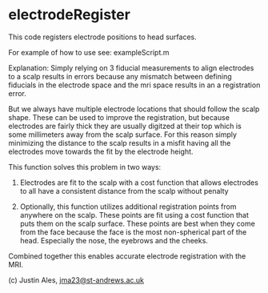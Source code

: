 electrodeRegister
=================

This code registers electrode positions to head surfaces.

For example of how to use see: exampleScript.m


Explanation:
Simply relying on 3 fiducial measurements to align electrodes to a scalp results in errors because any mismatch between defining fiducials in the electrode space and the mri space results in an a registration error. 
 
But we always have multiple electrode locations that should follow the scalp shape.  These can be used to improve the registration, but because electrodes are fairly thick they are usually digitzed at their top which is some millimeters away from the scalp surface. For this reason simply minimizing the distance to the scalp results in a misfit having all the electrodes move towards the fit by the electrode height.

This function solves this problem in two ways:

1) Electrodes are fit to the scalp with a cost function that allows electrodes to all have a consistent distance from the scalp without penalty

2) Optionally, this function utilizes additional registration points from anywhere on the scalp. These points are fit using a cost function that puts them on the scalp surface. These points are best when they come from the face because the face is the most non-spherical part of the head. Especially the nose, the eyebrows and the cheeks.

Combined together this enables accurate electrode registration with the MRI.





(c) Justin Ales, jma23@st-andrews.ac.uk
